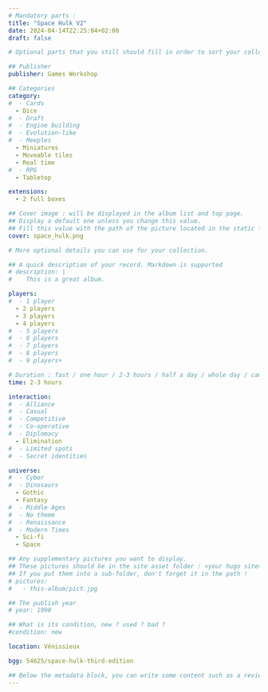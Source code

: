 ```yaml
---
# Mandatory parts :
title: "Space Hulk V2"
date: 2024-04-14T22:25:04+02:00
draft: false

# Optional parts that you still should fill in order to sort your collection

## Publisher
publisher: Games Workshop

## Categories
category:
#  - Cards
  - Dice
#  - Draft
#  - Engine building
#  - Evolution-like
#  - Meeples
  - Miniatures
  - Moveable tiles
  - Real time
#  - RPG
  - Tabletop

extensions:
  - 2 full boxes

## Cover image : will be displayed in the album list and top page.
## Display a default one unless you change this value.
## Fill this value with the path of the picture located in the static folder
cover: space_hulk.png

# More optional details you can use for your collection.

## A quick description of your record. Markdown is supported
# description: |
#    This is a great album.

players:
#  - 1 player
  - 2 players
  - 3 players
  - 4 players
#  - 5 players
#  - 6 players
#  - 7 players
#  - 8 players
#  - 9 players+

# Duration : fast / one hour / 2-3 hours / half a day / whole day / campaign
time: 2-3 hours

interaction:
#  - Alliance
#  - Casual
#  - Competitive
#  - Co-operative
#  - Diplomacy
  - Elimination
#  - Limited spots
#  - Secret identities

universe:
#  - Cyber
#  - Dinosaurs
  - Gothic
  - Fantasy
#  - Middle Ages
#  - No theme
#  - Renaissance
#  - Modern Times
  - Sci-fi
  - Space

## Any supplementary pictures you want to display.
## These pictures should be in the site asset folder : <your hugo site>/static
## If you put them into a sub-folder, don't forget it in the path !
# pictures:
#   - this-album/pict.jpg

## The publish year
# year: 1990

## What is its condition, new ? used ? bad ?
#condition: new

location: Vénissieux

bgg: 54625/space-hulk-third-edition

## Below the metadata block, you can write some content such as a review or anything else you want. It'll be displayed in the album page.
---
```

